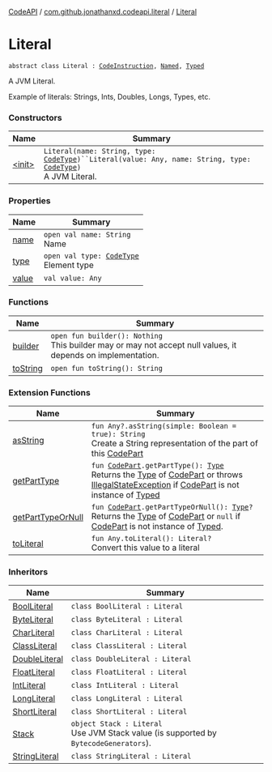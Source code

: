 [CodeAPI](../../index.md) / [com.github.jonathanxd.codeapi.literal](../index.md) / [Literal](.)

# Literal

`abstract class Literal : `[`CodeInstruction`](../../com.github.jonathanxd.codeapi/-code-instruction.md)`, `[`Named`](../../com.github.jonathanxd.codeapi.base/-named/index.md)`, `[`Typed`](../../com.github.jonathanxd.codeapi.base/-typed/index.md)

A JVM Literal.

Example of literals: Strings, Ints, Doubles, Longs, Types, etc.

### Constructors

| Name | Summary |
|---|---|
| [&lt;init&gt;](-init-.md) | `Literal(name: String, type: `[`CodeType`](../../com.github.jonathanxd.codeapi.type/-code-type/index.md)`)``Literal(value: Any, name: String, type: `[`CodeType`](../../com.github.jonathanxd.codeapi.type/-code-type/index.md)`)`<br>A JVM Literal. |

### Properties

| Name | Summary |
|---|---|
| [name](name.md) | `open val name: String`<br>Name |
| [type](type.md) | `open val type: `[`CodeType`](../../com.github.jonathanxd.codeapi.type/-code-type/index.md)<br>Element type |
| [value](value.md) | `val value: Any` |

### Functions

| Name | Summary |
|---|---|
| [builder](builder.md) | `open fun builder(): Nothing`<br>This builder may or may not accept null values, it depends on implementation. |
| [toString](to-string.md) | `open fun toString(): String` |

### Extension Functions

| Name | Summary |
|---|---|
| [asString](../../com.github.jonathanxd.codeapi.util/kotlin.-any/as-string.md) | `fun Any?.asString(simple: Boolean = true): String`<br>Create a String representation of the part of this [CodePart](../../com.github.jonathanxd.codeapi/-code-part/index.md) |
| [getPartType](../../com.github.jonathanxd.codeapi.util/get-part-type.md) | `fun `[`CodePart`](../../com.github.jonathanxd.codeapi/-code-part/index.md)`.getPartType(): `[`Type`](http://docs.oracle.com/javase/6/docs/api/java/lang/reflect/Type.html)<br>Returns the [Type](http://docs.oracle.com/javase/6/docs/api/java/lang/reflect/Type.html) of [CodePart](../../com.github.jonathanxd.codeapi/-code-part/index.md) or throws [IllegalStateException](http://docs.oracle.com/javase/6/docs/api/java/lang/IllegalStateException.html) if [CodePart](../../com.github.jonathanxd.codeapi/-code-part/index.md) is not instance of [Typed](../../com.github.jonathanxd.codeapi.base/-typed/index.md) |
| [getPartTypeOrNull](../../com.github.jonathanxd.codeapi.util/get-part-type-or-null.md) | `fun `[`CodePart`](../../com.github.jonathanxd.codeapi/-code-part/index.md)`.getPartTypeOrNull(): `[`Type`](http://docs.oracle.com/javase/6/docs/api/java/lang/reflect/Type.html)`?`<br>Returns the [Type](http://docs.oracle.com/javase/6/docs/api/java/lang/reflect/Type.html) of [CodePart](../../com.github.jonathanxd.codeapi/-code-part/index.md) or `null` if [CodePart](../../com.github.jonathanxd.codeapi/-code-part/index.md) is not instance of [Typed](../../com.github.jonathanxd.codeapi.base/-typed/index.md). |
| [toLiteral](../../com.github.jonathanxd.codeapi.util.conversion/kotlin.-any/to-literal.md) | `fun Any.toLiteral(): Literal?`<br>Convert this value to a literal |

### Inheritors

| Name | Summary |
|---|---|
| [BoolLiteral](../-literals/-bool-literal.md) | `class BoolLiteral : Literal` |
| [ByteLiteral](../-literals/-byte-literal.md) | `class ByteLiteral : Literal` |
| [CharLiteral](../-literals/-char-literal.md) | `class CharLiteral : Literal` |
| [ClassLiteral](../-literals/-class-literal.md) | `class ClassLiteral : Literal` |
| [DoubleLiteral](../-literals/-double-literal.md) | `class DoubleLiteral : Literal` |
| [FloatLiteral](../-literals/-float-literal.md) | `class FloatLiteral : Literal` |
| [IntLiteral](../-literals/-int-literal.md) | `class IntLiteral : Literal` |
| [LongLiteral](../-literals/-long-literal.md) | `class LongLiteral : Literal` |
| [ShortLiteral](../-literals/-short-literal.md) | `class ShortLiteral : Literal` |
| [Stack](../../com.github.jonathanxd.codeapi.util/-stack.md) | `object Stack : Literal`<br>Use JVM Stack value (is supported by `BytecodeGenerators`). |
| [StringLiteral](../-literals/-string-literal/index.md) | `class StringLiteral : Literal` |
